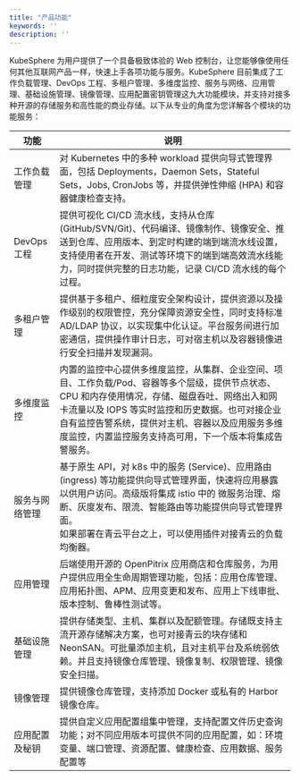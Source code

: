 ```yaml
---
title: "产品功能"
keywords: ''
description: ''
---
```


KubeSphere 为用户提供了一个具备极致体验的 Web 控制台，让您能够像使用任何其他互联网产品一样，快速上手各项功能与服务。KubeSphere 目前集成了工作负载管理、DevOps 工程、多租户管理、多维度监控、服务与网络、应用管理、基础设施管理、镜像管理、应用配置密钥管理这九大功能模块，并支持对接多种开源的存储服务和高性能的商业存储。以下从专业的角度为您详解各个模块的功能服务：

|   功能    |       说明      |  
|------------|--------------|
| 工作负载管理  |对 Kubernetes 中的多种 workload 提供向导式管理界面，包括 Deployments，Daemon Sets，Stateful Sets，Jobs, CronJobs 等，并提供弹性伸缩 (HPA) 和容器健康检查支持。 | 
|DevOps 工程| 提供可视化 CI/CD 流水线，支持从仓库 (GitHub/SVN/Git)、代码编译、镜像制作、镜像安全、推送到仓库、应用版本、到定时构建的端到端流水线设置，支持使用者在开发、测试等环境下的端到端高效流水线能力，同时提供完整的日志功能，记录 CI/CD 流水线的每个过程。|
|多租户管理|提供基于多租户、细粒度安全架构设计，提供资源以及操作级别的权限管控，充分保障资源安全性，同时支持标准 AD/LDAP 协议，以实现集中化认证。平台服务间进行加密通信，提供操作审计日志，可对宿主机以及容器镜像进行安全扫描并发现漏洞。|
|多维度监控| 内置的监控中心提供多维度监控，从集群、企业空间、项目、工作负载/Pod、容器等多个层级，提供节点状态、CPU 和内存使用情况，存储、磁盘吞吐、网络出入和网卡流量以及 IOPS 等实时监控和历史数据。也可对接企业自有监控告警系统，提供对主机、容器以及应用服务多维度监控，内置监控服务支持高可用，下一个版本将集成告警服务。|
| 服务与网络管理 |基于原生 API，对 k8s 中的服务 (Service)、应用路由 (ingress) 等功能提供向导式管理界面，快速将应用暴露以供用户访问。高级版将集成 istio 中的 微服务治理、熔断、灰度发布、限流、智能路由等功能提供向导式管理界面。<br>如果部署在青云平台之上，可以使用插件对接青云的负载均衡器。 | 
| 应用管理 | 后端使用开源的 OpenPitrix 应用商店和仓库服务，为用户提供应用全生命周期管理功能，包括：应用仓库管理、应用拓扑图、APM、应用变更和发布、应用上下线审批、版本控制、鲁棒性测试等。 | 
| 基础设施管理 | 提供存储类型、主机、集群以及配额管理。存储既支持主流开源存储解决方案，也可对接青云的块存储和 NeonSAN。可批量添加主机，且对主机平台及系统弱依赖。并且支持镜像仓库管理、镜像复制、权限管理、镜像安全扫描。| 
|镜像管理| 提供镜像仓库管理，支持添加 Docker 或私有的 Harbor 镜像仓库。|
| 应用配置及秘钥 | 提供自定义应用配置组集中管理，支持配置文件历史查询功能；对不同应用版本可提供不同的应用配置，如：环境变量、端口管理、资源配置、健康检查、应用数据、服务配置等|
